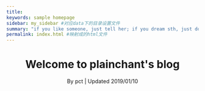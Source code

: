 ```yaml
---
title: 
keywords: sample homepage
sidebar: my_sidebar #对应data下的目录设置文件
summary: "if you like someone, just tell her; if you dream sth, just do it!"
permalink: index.html #映射成的html文件
---
```






<h1 align="center">Welcome to plainchant's blog </h1>
<p align="center" class="version">By pct | Updated 2019/01/10</p>

